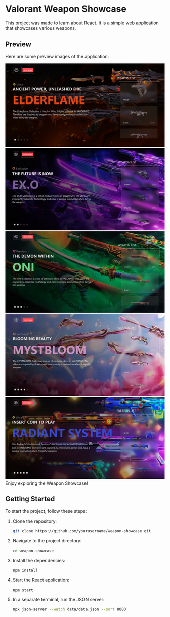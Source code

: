 # Valorant Weapon Showcase

This project was made to learn about React. It is a simple web application that showcases various weapons.

## Preview

Here are some preview images of the application:

![Preview 1](./previews/preview1.png)
![Preview 2](./previews/preview2.png)
![Preview 3](./previews/preview3.png)
![Preview 4](./previews/preview4.png)
![Preview 5](./previews/preview5.png)
Enjoy exploring the Weapon Showcase!

## Getting Started

To start the project, follow these steps:

1. Clone the repository:
    ```bash
    git clone https://github.com/yourusername/weapon-showcase.git
    ```
2. Navigate to the project directory:
    ```bash
    cd weapon-showcase
    ```
3. Install the dependencies:
    ```bash
    npm install
    ```
4. Start the React application:
    ```bash
    npm start
    ```
5. In a separate terminal, run the JSON server:
    ```bash
    npx json-server --watch data/data.json --port 8080
    ```
